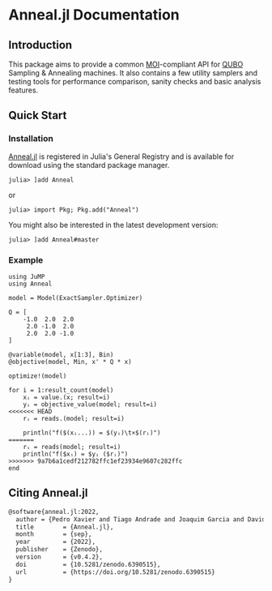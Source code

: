 # Anneal.jl Documentation

## Introduction
This package aims to provide a common [MOI](https://github.com/jump-dev/MathOptInterface.jl)-compliant API for [QUBO](https://en.wikipedia.org/wiki/Quadratic_unconstrained_binary_optimization) Sampling & Annealing machines.
It also contains a few utility samplers and testing tools for performance comparison, sanity checks and basic analysis features.

## Quick Start

### Installation
[Anneal.jl](https://github.com/psrenergy/Anneal.jl) is registered in Julia's General Registry and is available for download using the standard package manager.

```julia-repl
julia> ]add Anneal
```
or
```julia-repl
julia> import Pkg; Pkg.add("Anneal")
``` 

You might also be interested in the latest development version:

```julia-repl
julia> ]add Anneal#master
```

### Example
```@example
using JuMP
using Anneal

model = Model(ExactSampler.Optimizer)

Q = [
    -1.0  2.0  2.0
     2.0 -1.0  2.0
     2.0  2.0 -1.0
]

@variable(model, x[1:3], Bin)
@objective(model, Min, x' * Q * x)

optimize!(model)

for i = 1:result_count(model)
    xᵢ = value.(x; result=i)
    yᵢ = objective_value(model; result=i)
<<<<<<< HEAD
    rᵢ = reads.(model; result=i)

    println("f($(xᵢ...)) = $(yᵢ)\t×$(rᵢ)")
=======
    rᵢ = reads(model; result=i)
    println("f($xᵢ) = $yᵢ ($rᵢ)")
>>>>>>> 9a7b6a1cedf212782ffc1ef23934e9607c282ffc
end
```

## Citing Anneal.jl
```tex
@software{anneal.jl:2022,
  author = {Pedro Xavier and Tiago Andrade and Joaquim Garcia and David Bernal},
  title        = {Anneal.jl},
  month        = {sep},
  year         = {2022},
  publisher    = {Zenodo},
  version      = {v0.4.2},
  doi          = {10.5281/zenodo.6390515},
  url          = {https://doi.org/10.5281/zenodo.6390515}
}
```